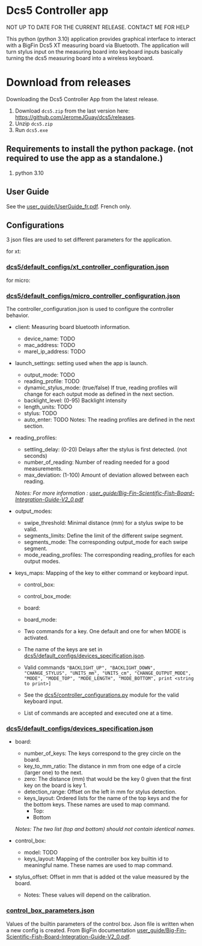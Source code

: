 # Dcs5 Controller app

NOT UP TO DATE FOR THE CURRENT RELEASE. CONTACT ME FOR HELP

This python (python 3.10) application provides graphical interface to interact with a BigFin Dcs5 XT measuring board via Bluetooth.
The application will turn stylus input on the measuring board into keyboard inputs basically turning the dcs5 measuring board into a wireless keyboard.

# Download from releases
Downloading the Dcs5 Controller App from the latest release.
1. Download `dcs5.zip` from the last version here: https://github.com/JeromeJGuay/dcs5/releases.
2. Unzip `dcs5.zip`
3. Run `dcs5.exe`


## Requirements to install the python package. (not required to use the app as a standalone.)
1) python 3.10

## User Guide
See the [user_guide/UserGuide_fr.pdf](doc/UserGuide_fr.pdf). French only.

## Configurations

3 json files are used to set different parameters for the application.

for xt:
### [dcs5/default_configs/xt_controller_configuration.json](dcs5/default_configs/xt_controller_configuration.json)

for micro:
### [dcs5/default_configs/micro_controller_configuration.json](dcs5/default_configs/micro_controller_configuration.json)
The controller_configuration.json is used to configure the controller behavior.
+ client: Measuring board bluetooth information.
  - device_name: TODO
  - mac_address: TODO
  - marel_ip_address: TODO
+ launch_settings: setting used when the app is launch.
  - output_mode: TODO
  - reading_profile: TODO
  - dynamic_stylus_mode: (true/false) If true, reading profiles will change for each output mode as defined in the next section.
  - backlight_level: (0-95) Backlight intensity
  - length_units: TODO
  - stylus: TODO
  - auto_enter: TODO
  Notes: The reading profiles are defined in the next section.
+ reading_profiles:
  - settling_delay: (0-20) Delays after the stylus is first detected. (not seconds)
  - number_of_reading: Number of reading needed for a good measurements.
  - max_deviation: (1-100) Amount of deviation allowed between each reading.
  
  *Notes: For more information : [user_guide/Big-Fin-Scientific-Fish-Board-Integration-Guide-V2_0.pdf](doc/Big-Fin-Scientific-Fish-Board-Integration-Guide-V2_0.pdf)*
+ output_modes:
  - swipe_threshold: Minimal distance (mm) for a stylus swipe to be valid.
  - segments_limits: Define the limit of the different swipe segment.
  - segments_mode: The corresponding output_mode for each swipe segment.
  - mode_reading_profiles: The corresponding reading_profiles for each output modes.
+ keys_maps: Mapping of the key to either command or keyboard input.
  - control_box:
  - control_box_mode:
  - board:
  - board_mode:

  
  - Two commands for a key. One default and one for when MODE is activated.
  - The name of the keys are set in [dcs5/default_configs/devices_specification.json](dcs5/default_configs/xt_devices_specification.json).
  - Valid commands `"BACKLIGHT_UP", "BACKLIGHT_DOWN", "CHANGE_STYLUS", "UNITS_mm", "UNITS_cm", "CHANGE_OUTPUT_MODE", "MODE", "MODE_TOP", "MODE_LENGTH", "MODE_BOTTOM", print <string to print>]`
  - See the [dcs5/controller_configurations.py](dcs5/controller_configurations.py) module for the valid keyboard input.
  - List of commands are accepted and executed one at a time.

### [dcs5/default_configs/devices_specification.json](dcs5/default_configs/xt_devices_specification.json)
+ board:
  - number_of_keys: The keys correspond to the grey circle on the board.
  - key_to_mm_ratio: The distance in mm from one edge of a circle (larger one) to the next.
  - zero: The distance (mm) that would be the key 0 given that the first key on the board is key 1.
  - detection_range: Offset on the left in mm for stylus detection. 
  - keys_layout: Ordered lists for the name of the top keys and the for the bottom keys. These names are used to map command.
    * Top:
    * Bottom
  
  *Notes: The two list (top and bottom) should not contain identical names.*
+ control_box:
  - model: TODO
  - keys_layout: Mapping of the controller box key builtin id to meaningful name. These names are used to map command. 
+ stylus_offset: Offset in mm that is added ot the value measured by the board. 
  - Notes: These values will depend on the calibration.

### [control_box_parameters.json](dcs5/control_box_parameters.py)
Values of the builtin parameters of the control box.  Json file is written when a new config is created.
From BigFin documentation [user_guide/Big-Fin-Scientific-Fish-Board-Integration-Guide-V2_0.pdf](doc/Big-Fin-Scientific-Fish-Board-Integration-Guide-V2_0.pdf).




